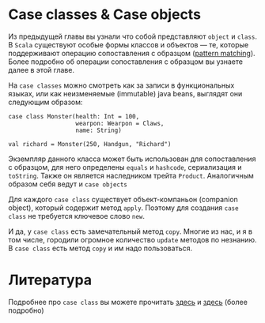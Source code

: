 Case classes & Case objects
===========================

Из предыдущей главы вы узнали что собой представляют `object` и `class`.
В `Scala` существуют особые формы классов и объектов — те, которые
поддерживают операцию сопоставления с образцом ([pattern matching][pm-wiki]).
Более подробно об операции сопоставления с образцом вы узнаете далее
в этой главе.

На `case classes` можно смотреть как за записи в функциональных языках,
или как неизменяемые (immutable) java beans, выглядят они следующим
образом:

    case class Monster(health: Int = 100,
                       wearpon: Wearpon = Claws,
                       name: String)

    val richard = Monster(250, Handgun, "Richard")


Экземпляр данного класса может быть использован для сопоставления с
образцом, для него определены `equals` и `hashcode`, сериализация и
`toString`. Также он является наследником трейта `Product`. Аналогичным
образом себя ведут и `case objects`

Для каждого `case class` существует объект-компаньон (companion object),
который содержит метод `apply`. Поэтому для создания `case class` не
требуется ключевое слово `new`.

И да, у `case class` есть замечательный метод `copy`. Многие из нас,
и я в том числе, городили огромное количество `update` методов по
незнанию. В `case class` есть метод `copy` и им надо пользоваться.

Литература
==========
Подробнее про `case class` вы можете прочитать [здесь][case-class] и
[здесь][case-class-tutor] (более подробно)

[pm-wiki]: https://en.wikipedia.org/wiki/Pattern_matching
[case-class]: https://twitter.github.io/scala_school/basics2.html#caseclass
[case-class-tutor]: http://docs.scala-lang.org/tutorials/tour/case-classes.html


